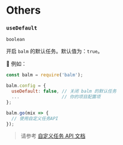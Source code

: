 # Others

### `useDefault`

`boolean`

开启 `balm` 的默认任务。默认值为：`true`。

🌰 例如：

```js
const balm = require('balm');

balm.config = {
  useDefault: false, // 关闭 balm 的默认任务
  ...                // 你的项目配置项
};

balm.go(mix => {
  // 使用自定义任务API
});
```

> 请参考 [自定义任务 API 文档](../api/toc.md)
